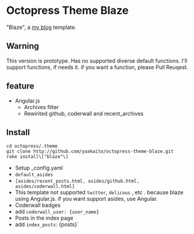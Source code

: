 # Octopress Theme Blaze
"Blaze", a [my blog](http://yaakaito.github.com/) template.

## Warning
This version is  prototype. Has no supported diverse default functions.
I'll support functions, if needs it.
if you want a function, please Pull Reuqest.

## feature
* Angular.js
  * Archives filter
  * Rewirited github, coderwall and recent_archives
 
## Install
```
cd octopress/.theme
git clone http://github.com/yaakaito/octopress-theme-blaze.git
rake install\["blaze"\]
```
- Setup _config.yaml
 - `default_asides`
  - `[asides/recent_posts.html, asides/github.html, asides/coderwall.html]`
  - This template not supported `twitter`, `delicous` , etc . because blaze using Angular.js. if you want support asides, use Angular.
 - Coderwall badges
  - add `coderwall_user: {user_name}`
 - Posts in the index page
  - add `index_posts`: {posts}` 
